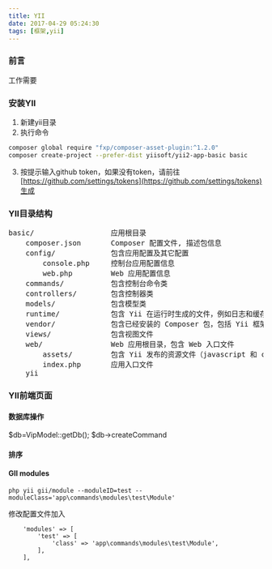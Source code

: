 ```yaml
---
title: YII
date: 2017-04-29 05:24:30
tags: [框架,yii]
---
```


### 前言
工作需要

### 安装YII
1. 新建yii目录
2. 执行命令
```bash
composer global require "fxp/composer-asset-plugin:^1.2.0"
composer create-project --prefer-dist yiisoft/yii2-app-basic basic
```
3. 按提示输入github token，如果没有token，请前往[https://github.com/settings/tokens](https://github.com/settings/tokens)生成


### YII目录结构
<pre>
basic/                  应用根目录
    composer.json       Composer 配置文件, 描述包信息
    config/             包含应用配置及其它配置
        console.php     控制台应用配置信息
        web.php         Web 应用配置信息
    commands/           包含控制台命令类
    controllers/        包含控制器类
    models/             包含模型类
    runtime/            包含 Yii 在运行时生成的文件，例如日志和缓存文件
    vendor/             包含已经安装的 Composer 包，包括 Yii 框架自身
    views/              包含视图文件
    web/                Web 应用根目录，包含 Web 入口文件
        assets/         包含 Yii 发布的资源文件（javascript 和 css）
        index.php       应用入口文件
    yii  
</pre>

### YII前端页面

#### 数据库操作

$db=VipModel::getDb();
$db->createCommand


#### 排序



#### GII modules
```
php yii gii/module --moduleID=test --moduleClass='app\commands\modules\test\Module'
```

修改配置文件加入
```$xslt
    'modules' => [
        'test' => [
            'class' => 'app\commands\modules\test\Module',
        ],
    ],
```
    





